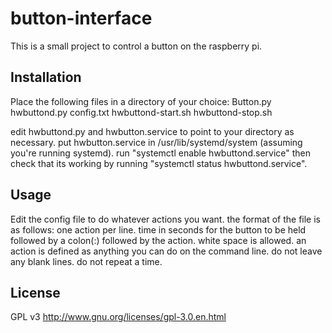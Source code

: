 # button-interface

This is a small project to control a button on the raspberry pi.

## Installation

Place the following files in a directory of your choice:
Button.py
hwbuttond.py
config.txt
hwbuttond-start.sh
hwbuttond-stop.sh

edit hwbuttond.py and hwbutton.service to point to your directory as necessary.
put hwbutton.service in /usr/lib/systemd/system (assuming you're running systemd).
run "systemctl enable hwbuttond.service" then check that its working by running "systemctl status hwbuttond.service".

## Usage

Edit the config file to do whatever actions you want. the format of the file is as follows:
one action per line.
time in seconds for the button to be held followed by a colon(:) followed by the action.
white space is allowed.
an action is defined as anything you can do on the command line.
do not leave any blank lines.
do not repeat a time.

## License

GPL v3 http://www.gnu.org/licenses/gpl-3.0.en.html